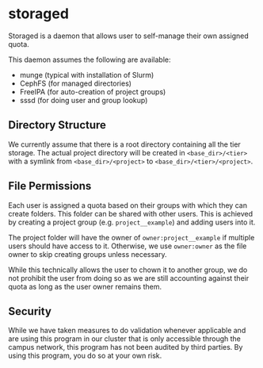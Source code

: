 # storaged

Storaged is a daemon that allows user to self-manage their own assigned quota.

This daemon assumes the following are available:
- munge (typical with installation of Slurm)
- CephFS (for managed directories)
- FreeIPA (for auto-creation of project groups)
- sssd (for doing user and group lookup)

## Directory Structure

We currently assume that there is a root directory containing all the tier
storage. The actual project directory will be created in `<base_dir>/<tier>`
with a symlink from `<base_dir>/<project>` to `<base_dir>/<tier>/<project>`.

## File Permissions

Each user is assigned a quota based on their groups with which they can create
folders. This folder can be shared with other users. This is achieved by
creating a project group (e.g. `project__example`) and adding users into it.

The project folder will have the owner of `owner:project__example` if multiple
users should have access to it. Otherwise, we use `owner:owner` as the file
owner to skip creating groups unless necessary.

While this technically allows the user to chown it to another group, we do not
prohibit the user from doing so as we are still accounting against their quota
as long as the user owner remains them.

## Security

While we have taken measures to do validation whenever applicable and are using
this program in our cluster that is only accessible through the campus network,
this program has not been audited by third parties. By using this program, you
do so at your own risk.
